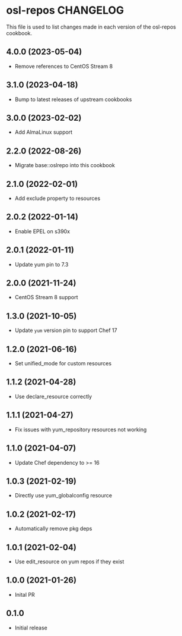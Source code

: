 # osl-repos CHANGELOG

This file is used to list changes made in each version of the osl-repos cookbook.

4.0.0 (2023-05-04)
------------------
- Remove references to CentOS Stream 8

3.1.0 (2023-04-18)
------------------
- Bump to latest releases of upstream cookbooks

3.0.0 (2023-02-02)
------------------
- Add AlmaLinux support

2.2.0 (2022-08-26)
------------------
- Migrate base::oslrepo into this cookbook

2.1.0 (2022-02-01)
------------------
- Add exclude property to resources

2.0.2 (2022-01-14)
------------------
- Enable EPEL on s390x

2.0.1 (2022-01-11)
------------------
- Update yum pin to 7.3

2.0.0 (2021-11-24)
------------------
- CentOS Stream 8 support

1.3.0 (2021-10-05)
------------------
- Update `yum` version pin to support Chef 17

1.2.0 (2021-06-16)
------------------
- Set unified_mode for custom resources

1.1.2 (2021-04-28)
------------------
- Use declare_resource correctly

1.1.1 (2021-04-27)
------------------
- Fix issues with yum_repository resources not working

1.1.0 (2021-04-07)
------------------
- Update Chef dependency to >= 16

1.0.3 (2021-02-19)
------------------
- Directly use yum_globalconfig resource

1.0.2 (2021-02-17)
------------------
- Automatically remove pkg deps

1.0.1 (2021-02-04)
------------------
- Use edit_resource on yum repos if they exist

1.0.0 (2021-01-26)
------------------
- Inital PR 

## 0.1.0

- Initial release
